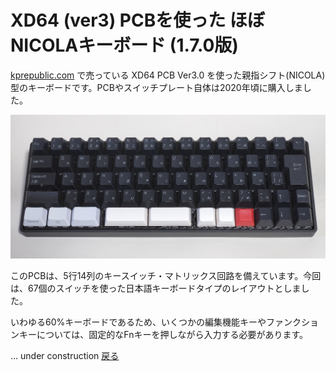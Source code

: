 # XD64 (ver3) PCBを使った ほぼNICOLAキーボード (1.7.0版)

[kprepublic.com](https://kprepublic.com/collections/xd64-60) で売っている XD64 PCB Ver3.0 を使った親指シフト(NICOLA)型のキーボードです。PCBやスイッチプレート自体は2020年頃に購入しました。

![xd64_nicola_jp_1](./xd64_nicola_jp_1.jpg)

このPCBは、5行14列のキースイッチ・マトリックス回路を備えています。今回は、67個のスイッチを使った日本語キーボードタイプのレイアウトとしました。

いわゆる60%キーボードであるため、いくつかの編集機能キーやファンクションキーについては、固定的なFnキーを押しながら入力する必要があります。


... under construction [戻る](./about_hoboNicola_jp.md)